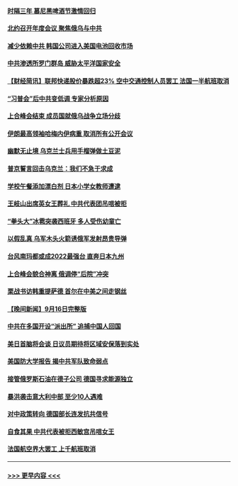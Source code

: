 #### [时隔三年 慕尼黑啤酒节激情回归](../pages/prog202/a103530812.md?t=09180801) 
#### [北约召开年度会议 聚焦俄乌与中共](../pages/prog202/a103530824.md?t=09180801) 
#### [减少依赖中共 韩国公司进入美国电池回收市场](../pages/prog202/a103530735.md?t=09180801) 
#### [中共渗透所罗门群岛 威胁太平洋国家安全](../pages/prog202/a103530712.md?t=09180801) 
#### [【财经简讯】联邦快递股价暴跌超23%  空中交通控制人员罢工 法国一半航班取消](../pages/prog202/a103530675.md?t=09180801) 
#### [“习普会”后中共变低调  专家分析原因](../pages/prog202/a103530673.md?t=09180801) 
#### [上合峰会结束 成员国就俄乌战争立场分歧](../pages/prog202/a103530669.md?t=09180801) 
#### [伊朗最高领袖哈梅内伊病重 取消所有公开会议](../pages/prog202/a103529705.md?t=09180801) 
#### [幽默无止境 乌克兰士兵用手榴弹做土豆泥](../pages/prog202/a103530592.md?t=09180801) 
#### [普京誓言回击乌克兰：我们不急于求成](../pages/prog202/a103530596.md?t=09180801) 
#### [学校午餐添加漂白剂 日本小学女教师遭逮](../pages/prog202/a103530573.md?t=09180801) 
#### [王岐山出席英女王葬礼 中共代表团吊唁被拒](../pages/prog202/a103530540.md?t=09180801) 
#### [“拳头大”冰雹突袭西班牙 多人受伤幼童亡](../pages/prog202/a103530551.md?t=09180801) 
#### [以假乱真 乌军木头火箭诱俄军发射昂贵导弹](../pages/prog202/a103530546.md?t=09180801) 
#### [台风南玛都或成2022最强台 直奔日本九州](../pages/prog202/a103530533.md?t=09180801) 
#### [上合峰会貌合神离 俄调停“后院”冲突](../pages/prog202/a103530513.md?t=09180801) 
#### [栗战书访韩重提萨德 首尔在中美之间走钢丝](../pages/prog202/a103530440.md?t=09180801) 
#### [【晚间新闻】9月16日完整版](../pages/prog202/a103530407.md?t=09180801) 
#### [中共在多国开设“派出所” 追捕中国人回国](../pages/prog202/a103530419.md?t=09180801) 
#### [美日首脑将会谈 日议员期待将区域安保落到实处](../pages/prog202/a103530290.md?t=09180801) 
#### [美国防大学报告 揭中共军队致命弱点](../pages/prog202/a103530288.md?t=09180801) 
#### [接管俄罗斯石油在德子公司 德国寻求能源独立](../pages/prog202/a103530283.md?t=09180801) 
#### [暴洪袭击意大利中部 至少10人遇难](../pages/prog202/a103530281.md?t=09180801) 
#### [对中政策转向 德国部长连发抗共信号](../pages/prog202/a103530279.md?t=09180801) 
#### [自食其果 中共代表被拒西敏宫吊唁女王](../pages/prog202/a103530277.md?t=09180801) 
#### [法国航空界大罢工 上千航班取消](../pages/prog202/a103530225.md?t=09180801) 

----
#### [ >>> 更早内容 <<< ](../indexes/prog202-earlier.md)
